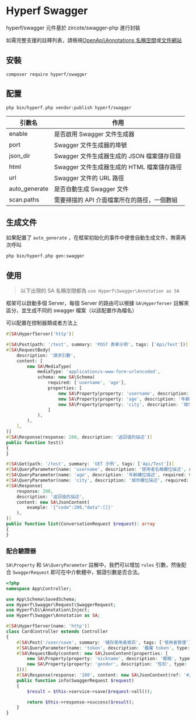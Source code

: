 # Hyperf Swagger

hyperf/swagger 元件基於 zircote/swagger-php 進行封裝

如需完整支援的註釋列表，請檢視[OpenApi\Annotations 名稱空間](https://github.com/zircote/swagger-php/blob/master/src/Annotations)或[文件網站](https://zircote.github.io/swagger-php/guide/annotations.html#arrays-and-objects)


## 安裝

```
composer require hyperf/swagger
```

## 配置 

```
php bin/hyperf.php vendor:publish hyperf/swagger
```

| 引數名      | 作用                                                         |
| -------- | ------------------------------------------------------------ |
| enable   | 是否啟用 Swagger 文件生成器                                     |
| port     | Swagger 文件生成器的埠號                                    |
| json_dir | Swagger 文件生成器生成的 JSON 檔案儲存目錄                       |
| html     | Swagger 文件生成器生成的 HTML 檔案儲存路徑                       |
| url      | Swagger 文件的 URL 路徑                                         |
| auto_generate | 是否自動生成 Swagger 文件                                     |
| scan.paths | 需要掃描的 API 介面檔案所在的路徑，一個數組 | 

## 生成文件

如果配置了 `auto_generate` ，在框架初始化的事件中便會自動生成文件，無需再次呼叫
```shell
php bin/hyperf.php gen:swagger
```

## 使用

> 以下出現的 SA 名稱空間都為 `use Hyperf\Swagger\Annotation as SA`

框架可以啟動多個 Server，每個 Server 的路由可以根據 `SA\Hyperferver` 註解來區分，並生成不同的 swagger 檔案（以該配置作為檔名）

可以配置在控制器類或者方法上
```php
#[SA\HyperfServer('http')]
```

```php
#[SA\Post(path: '/test', summary: 'POST 表單示例', tags: ['Api/Test'])]
#[SA\RequestBody(
    description: '請求引數',
    content: [
        new SA\MediaType(
            mediaType: 'application/x-www-form-urlencoded',
            schema: new SA\Schema(
                required: ['username', 'age'],
                properties: [
                    new SA\Property(property: 'username', description: '使用者名稱欄位描述', type: 'string'),
                    new SA\Property(property: 'age', description: '年齡欄位描述', type: 'string'),
                    new SA\Property(property: 'city', description: '城市欄位描述', type: 'string'),
                ]
            ),
        ),
    ],
)]
#[SA\Response(response: 200, description: '返回值的描述')]
public function test()
{
}
```

```php
#[SA\Get(path: '/test', summary: 'GET 示例', tags: ['Api/Test'])]
#[SA\QueryParameter(name: 'username', description: '使用者名稱欄位描述', required: true, schema: new SA\Schema(type: 'string'))]
#[SA\QueryParameter(name: 'age', description: '年齡欄位描述', required: true, schema: new SA\Schema(type: 'string'))]
#[SA\QueryParameter(name: 'city', description: '城市欄位描述', required: false, schema: new SA\Schema(type: 'string'))]
#[SA\Response(
    response: 200,
    description: '返回值的描述',
    content: new SA\JsonContent(
        example: '{"code":200,"data":[]}'
    ),
)]
public function list(ConversationRequest $request): array
{
}
```

### 配合驗證器

`SA\Property` 和 `SA\QueryParameter` 註解中，我們可以增加 `rules` 引數，然後配合 `SwaggerRequest` 即可在中介軟體中，驗證引數是否合法。

```php
<?php
namespace App\Controller;

use App\Schema\SavedSchema;
use Hyperf\Swagger\Request\SwaggerRequest;
use Hyperf\Di\Annotation\Inject;
use Hyperf\Swagger\Annotation as SA;

#[SA\HyperfServer(name: 'http')]
class CardController extends Controller
{
    #[SA\Post('/user/save', summary: '儲存使用者資訊', tags: ['使用者管理'])]
    #[SA\QueryParameter(name: 'token', description: '鑑權 token', type: 'string', rules: 'required|string')]
    #[SA\RequestBody(content: new SA\JsonContent(properties: [
        new SA\Property(property: 'nickname', description: '暱稱', type: 'integer', rules: 'required|string'),
        new SA\Property(property: 'gender', description: '性別', type: 'integer', rules: 'required|integer|in:0,1,2'),
    ]))]
    #[SA\Response(response: '200', content: new SA\JsonContent(ref: '#/components/schemas/SavedSchema'))]
    public function info(SwaggerRequest $request)
    {
        $result = $this->service->save($request->all());

        return $this->response->success($result);
    }
}
```
